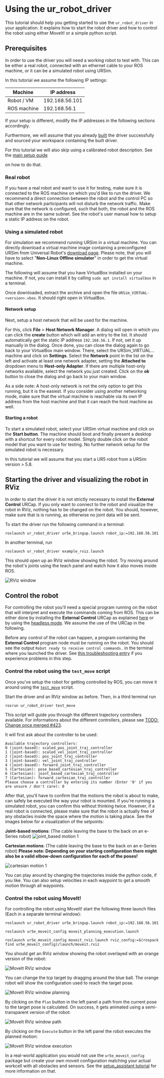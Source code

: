 # Using the ur_robot_driver

This tutorial should help you getting started to use the `ur_robot_driver` in your application. It
explains how to start the robot driver and how to control the robot using either MoveIt! or a simple
python script.

## Prerequisites
In order to use the driver you will need a working robot to test with. This can be either a real
robot, connected with an ethernet cable to your ROS machine, or it can be a simulated robot using
URSim.

In this tutorial we assume the following IP settings:

| Machine     | IP address     |
|-------------|----------------|
| Robot / VM  | 192.168.56.101 |
| ROS machine | 192.168.56.1   |

If your setup is different, modify the IP addresses in the following sections accordingly.

Furthermore, we will assume that you already [built](https://github.com/UniversalRobots/Universal_Robots_ROS_Driver#building) the driver successfully and sourced your
workspace containing the built driver.

For this tutorial we will also skip using a calibrated robot description. See the [main setup
guide](https://github.com/UniversalRobots/Universal_Robots_ROS_Driver/blob/master/README.md#extract-calibration-information)

on how to do that.

### Real robot
If you have a real robot and want to use it for testing, make sure it is connected to the ROS
machine on which you'd like to run the driver. We recommend a direct connection between the robot
and the control PC so that other network participants will not disturb the network traffic. Make
sure that the network is configured, such that both, the robot and the ROS machine are in the same
subnet. See the robot's user manual how to setup a static IP address on the robot.

### Using a simulated robot
For simulation we recommend running URSim in a virtual machine. You can directly download a virtual
machine image containing a preconfigured URSim from Universal Robot's [download
page](https://www.universal-robots.com/download/?filters[]=98759&query=). Please note, that you will
have to select "**Non-Linux Offline simulator**" in order to get the virtual machine.

The following will assume that you have VirtualBox installed on your machine. If not, you can
install it by calling `sudo apt install virtualbox` in a terminal.

Once downloaded, extract the archive and open the file `URSim_VIRTUAL-<version>.vbox`. It should
right open in VirtualBox.

#### Network setup
Next, setup a host network that will be used for the machine.

For this, click **File** > **Host Network Manager**. A dialog will open in which you can click the
**create** button which will add an entry to the list. It should automatically get the static IP
address `192.168.56.1`. If not, set it up manually in the dialog. Once done, you can close the
dialog again to go back to your VirtualBox main window. There, select the URSim_VIRTUAL... machine
and click on **Settings**. Select the **Network** point in the list on the left and activate at
least one network adapter, setting the **Attached to** dropdown menu to **Host-only Adapter**.
If there are multiple host-only networks available, select the network you just created. Click on
the **ok** button to close the dialog and go back to your main window.

As a side note: A host-only network is not the only option to get this running, but it is the
easiest. If you consider using another networking mode, make sure that the virtual machine is
reachable via its own IP address from the host machine and that it can reach the host machine as
well.

#### Starting a robot
To start a simulated robot, select your URSim virtual machine and click on the **Start button**. The
machine should boot and finally present a desktop with a shortcut for every robot model. Simply
double click on the robot model that you want to use for testing. No further network setup for the
simulated robot is necessary.

In this tutorial we will assume that you start a UR5 robot from a URSim version > 5.8.

## Starting the driver and visualizing the robot in RViz
In order to start the driver it is not strictly necessary to install the **External Control** URCap.
If you only want to connect to the robot and visualize the robot in RViz, nothing has to be changed
on the robot. You should, however, make sure that is is running, as otherwise no joint data will be
sent.

To start the driver run the following command in a terminal:

```
roslaunch ur_robot_driver ur5e_bringup.launch robot_ip:=192.168.56.101
```

In another terminal, run

```
roslaunch ur_robot_driver example_rviz.launch
```

This should open up an RViz window showing the robot. Try moving around the robot's joints using the
teach panel and watch how it also moves inside ROS.

![RViz window](resources/usage_example/rviz.png "RViz window showing a UR5 robot")

## Control the robot
For controlling the robot you'll need a special program running on the robot that will interpret and
execute the commands coming from ROS. This can be either done by installing the **External Control**
URCap as explained
[here](https://github.com/UniversalRobots/Universal_Robots_ROS_Driver/blob/master/README.md#setting-up-a-ur-robot-for-ur_robot_driver)
or by using the [headless
mode](https://github.com/UniversalRobots/Universal_Robots_ROS_Driver/blob/master/ur_robot_driver/README.md#headless-mode).
We assume the use of the URCap in the following.

Before any control of the robot can happen, a program containing the **External Control** program
node must be running on the robot. You should see the output `Robot ready to receive control
commands.` in the terminal where you launched the driver. See [this troubleshooting
entry](https://github.com/UniversalRobots/Universal_Robots_ROS_Driver/blob/master/README.md#i-started-everything-but-i-cannot-control-the-robot)
if you experience problems in this step.

### Control the robot using the `test_move` script
Once you've setup the robot for getting controlled by ROS, you can move it around using the
[`test_move`](https://github.com/UniversalRobots/Universal_Robots_ROS_Driver/blob/master/ur_robot_driver/scripts/test_move) script.

Start the driver and an RViz window as before. Then, in a third terminal run

```
rosrun ur_robot_driver test_move
```

This script will guide you through the different trajectory controllers available. For informations
about the different controllers, please see [TODO: Change once merged #423](https://github.com/UniversalRobots/Universal_Robots_ROS_Driver/pull/423).

It will first ask about the controller to be used:

```
Available trajectory controllers:
0 (joint-based): scaled_pos_joint_traj_controller
1 (joint-based): scaled_vel_joint_traj_controller
2 (joint-based): pos_joint_traj_controller
3 (joint-based): vel_joint_traj_controller
4 (joint-based): forward_joint_traj_controller
5 (Cartesian): pose_based_cartesian_traj_controller
6 (Cartesian): joint_based_cartesian_traj_controller
7 (Cartesian): forward_cartesian_traj_controller
Please choose a controller by entering its number (Enter '0' if you are unsure / don't care): 0
```

After that, you'll have to confirm that the motions the robot is about to make, can safely be
executed the way your robot is mounted. If you're running a simulated robot, you can confirm this
without thinking twice. However, if a real robot is connected, please make sure that the robot is
actually free of any obstacles inside the space where the motion is taking place. See the images
below for a visualization of the setpoints:

**Joint-based motions**: (The cable leaving the base to the back on an e-Series robot)
![joint_based motion 1](resources/usage_example/joint_based_motion.png "setpoints of joint-based motion")

**Cartesian motions**: (The cable leaving the base to the back on an e-Series robot)
**Please note: Depending on your starting configuration there might also be a valid elbow-down
configuration for each of the poses!**

![cartesian motion 1](resources/usage_example/cartesian_motion.png "Setpoints of a Cartesian motion")

You can play around by changing the trajectories inside the python code, if you like. You can also
setup velocities in each waypoint to get a smooth motion through all waypoints.

### Control the robot using MoveIt!
For controlling the robot using MoveIt! start the following three launch files (Each in a separate terminal
window):

```
roslaunch ur_robot_driver ur5e_bringup.launch robot_ip:=192.168.56.101
```

```
roslaunch ur5e_moveit_config moveit_planning_execution.launch
```

```
roslaunch ur5e_moveit_config moveit_rviz.launch rviz_config:=$(rospack find ur5e_moveit_config)/launch/moveit.rviz
```

You should get an RViz window showing the robot overlayed with an orange version of the robot:

![MoveIt RViz window](resources/usage_example/moveit_1.png "Moveit RViz window after startup")

You can change the tcp target by dragging around the blue ball. The orange robot will show the
configuration used to reach the target pose.


![MoveIt RViz window planning](resources/usage_example/moveit_2.png "Moveit RViz window showing planning result")

By clicking on the `Plan` button in the left panel a path from the current pose to the target pose
is calculated. On success, it gets animated using a semi-transparent version of the robot:


![MoveIt RViz window path](resources/usage_example/moveit_3.png "Moveit RViz window showing planned path")

By clicking on the `Execute` button in the left panel the robot executes the planned motion:


![MoveIt RViz window execution](resources/usage_example/moveit_4.png "Moveit RViz window showing planned path execution")

In a real-world application you would not use the `ur5e_moveit_config` package but create your own
moveit configuration matching your actual workcell with all obstacles and sensors. See the
[setup_assistant
tutorial](https://ros-planning.github.io/moveit_tutorials/doc/setup_assistant/setup_assistant_tutorial.html)
for more information on that.
